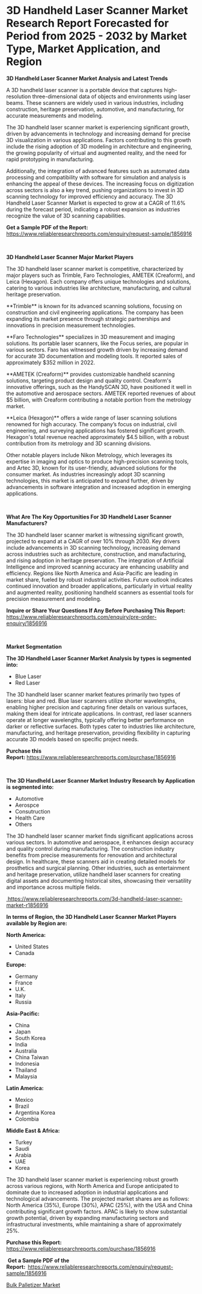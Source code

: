 <p><h1>3D Handheld Laser Scanner Market Research Report Forecasted for Period from 2025 -  2032 by Market Type, Market Application, and Region</h1></p><p><strong>3D Handheld Laser Scanner Market Analysis and Latest Trends</strong></p>
<p><p>A 3D handheld laser scanner is a portable device that captures high-resolution three-dimensional data of objects and environments using laser beams. These scanners are widely used in various industries, including construction, heritage preservation, automotive, and manufacturing, for accurate measurements and modeling.</p><p>The 3D handheld laser scanner market is experiencing significant growth, driven by advancements in technology and increasing demand for precise 3D visualization in various applications. Factors contributing to this growth include the rising adoption of 3D modeling in architecture and engineering, the growing popularity of virtual and augmented reality, and the need for rapid prototyping in manufacturing.</p><p>Additionally, the integration of advanced features such as automated data processing and compatibility with software for simulation and analysis is enhancing the appeal of these devices. The increasing focus on digitization across sectors is also a key trend, pushing organizations to invest in 3D scanning technology for improved efficiency and accuracy. The 3D Handheld Laser Scanner Market is expected to grow at a CAGR of 11.6% during the forecast period, indicating a robust expansion as industries recognize the value of 3D scanning capabilities.</p></p>
<p><strong>Get a Sample PDF of the Report:&nbsp;</strong> <a href="https://www.reliableresearchreports.com/enquiry/request-sample/1856916?utm_campaign=2222&utm_medium=2&utm_source=Github&utm_content=ia&utm_term=19022025&utm_id=3d-handheld-laser-scanner">https://www.reliableresearchreports.com/enquiry/request-sample/1856916</a></p>
<p>&nbsp;</p>
<p><strong>3D Handheld Laser Scanner Major Market Players</strong></p>
<p><p>The 3D handheld laser scanner market is competitive, characterized by major players such as Trimble, Faro Technologies, AMETEK (Creaform), and Leica (Hexagon). Each company offers unique technologies and solutions, catering to various industries like architecture, manufacturing, and cultural heritage preservation.</p><p>**Trimble** is known for its advanced scanning solutions, focusing on construction and civil engineering applications. The company has been expanding its market presence through strategic partnerships and innovations in precision measurement technologies.</p><p>**Faro Technologies** specializes in 3D measurement and imaging solutions. Its portable laser scanners, like the Focus series, are popular in various sectors. Faro has witnessed growth driven by increasing demand for accurate 3D documentation and modeling tools. It reported sales of approximately $352 million in 2022.</p><p>**AMETEK (Creaform)** provides customizable handheld scanning solutions, targeting product design and quality control. Creaform's innovative offerings, such as the HandySCAN 3D, have positioned it well in the automotive and aerospace sectors. AMETEK reported revenues of about $5 billion, with Creaform contributing a notable portion from the metrology market.</p><p>**Leica (Hexagon)** offers a wide range of laser scanning solutions renowned for high accuracy. The company’s focus on industrial, civil engineering, and surveying applications has fostered significant growth. Hexagon's total revenue reached approximately $4.5 billion, with a robust contribution from its metrology and 3D scanning divisions.</p><p>Other notable players include Nikon Metrology, which leverages its expertise in imaging and optics to produce high-precision scanning tools, and Artec 3D, known for its user-friendly, advanced solutions for the consumer market. As industries increasingly adopt 3D scanning technologies, this market is anticipated to expand further, driven by advancements in software integration and increased adoption in emerging applications.</p></p>
<p>&nbsp;</p>
<p><strong>What Are The Key Opportunities For 3D Handheld Laser Scanner Manufacturers?</strong></p>
<p><p>The 3D handheld laser scanner market is witnessing significant growth, projected to expand at a CAGR of over 10% through 2030. Key drivers include advancements in 3D scanning technology, increasing demand across industries such as architecture, construction, and manufacturing, and rising adoption in heritage preservation. The integration of Artificial Intelligence and improved scanning accuracy are enhancing usability and efficiency. Regions like North America and Asia-Pacific are leading in market share, fueled by robust industrial activities. Future outlook indicates continued innovation and broader applications, particularly in virtual reality and augmented reality, positioning handheld scanners as essential tools for precision measurement and modeling.</p></p>
<p><strong>Inquire or Share Your Questions If Any Before Purchasing This Report:</strong> <a href="https://www.reliableresearchreports.com/enquiry/pre-order-enquiry/1856916?utm_campaign=2222&utm_medium=2&utm_source=Github&utm_content=ia&utm_term=19022025&utm_id=3d-handheld-laser-scanner">https://www.reliableresearchreports.com/enquiry/pre-order-enquiry/1856916</a></p>
<p>&nbsp;</p>
<p><strong>Market Segmentation</strong></p>
<p><strong>The 3D Handheld Laser Scanner Market Analysis by types is segmented into:</strong></p>
<p><ul><li>Blue Laser</li><li>Red Laser</li></ul></p>
<p><p>The 3D handheld laser scanner market features primarily two types of lasers: blue and red. Blue laser scanners utilize shorter wavelengths, enabling higher precision and capturing finer details on various surfaces, making them ideal for intricate applications. In contrast, red laser scanners operate at longer wavelengths, typically offering better performance on darker or reflective surfaces. Both types cater to industries like architecture, manufacturing, and heritage preservation, providing flexibility in capturing accurate 3D models based on specific project needs.</p></p>
<p><strong>Purchase this Report:&nbsp;</strong><a href="https://www.reliableresearchreports.com/purchase/1856916?utm_campaign=2222&utm_medium=2&utm_source=Github&utm_content=ia&utm_term=19022025&utm_id=3d-handheld-laser-scanner">https://www.reliableresearchreports.com/purchase/1856916</a></p>
<p>&nbsp;</p>
<p><strong>The 3D Handheld Laser Scanner Market Industry Research by Application is segmented into:</strong></p>
<p><ul><li>Automotive</li><li>Aerospce</li><li>Consutruction</li><li>Health Care</li><li>Others</li></ul></p>
<p><p>The 3D handheld laser scanner market finds significant applications across various sectors. In automotive and aerospace, it enhances design accuracy and quality control during manufacturing. The construction industry benefits from precise measurements for renovation and architectural design. In healthcare, these scanners aid in creating detailed models for prosthetics and surgical planning. Other industries, such as entertainment and heritage preservation, utilize handheld laser scanners for creating digital assets and documenting historical sites, showcasing their versatility and importance across multiple fields.</p></p>
<p><a href="https://www.reliableresearchreports.com/3d-handheld-laser-scanner-market-r1856916?utm_campaign=2222&utm_medium=2&utm_source=Github&utm_content=ia&utm_term=19022025&utm_id=3d-handheld-laser-scanner">&nbsp;https://www.reliableresearchreports.com/3d-handheld-laser-scanner-market-r1856916</a></p>
<p><strong>In terms of Region, the 3D Handheld Laser Scanner Market Players available by Region are:</strong></p>
<p>
    <p> <strong> North America: </strong>
        <ul>
            <li>United States</li>
            <li>Canada</li>
        </ul>
        </p> 
    <p> <strong> Europe: </strong>
        <ul>
            <li>Germany</li>
            <li>France</li>
            <li>U.K.</li>
            <li>Italy</li>
            <li>Russia</li>
        </ul>
        </p> 
    <p> <strong> Asia-Pacific: </strong>
        <ul>
            <li>China</li>
            <li>Japan</li>
            <li>South Korea</li>
            <li>India</li>
            <li>Australia</li>
            <li>China Taiwan</li>
            <li>Indonesia</li>
            <li>Thailand</li>
            <li>Malaysia</li>
        </ul>
        </p> 
    <p> <strong> Latin America: </strong>
        <ul>
            <li>Mexico</li>
            <li>Brazil</li>
            <li>Argentina Korea</li>
            <li>Colombia</li>
        </ul>
        </p> 
    <p> <strong> Middle East & Africa: </strong>
        <ul>
            <li>Turkey</li>
            <li>Saudi</li>
            <li>Arabia</li>
            <li>UAE</li>
            <li>Korea</li>
        </ul>
    </p>
    </p>
<p><p>The 3D handheld laser scanner market is experiencing robust growth across various regions, with North America and Europe anticipated to dominate due to increased adoption in industrial applications and technological advancements. The projected market shares are as follows: North America (35%), Europe (30%), APAC (25%), with the USA and China contributing significant growth factors. APAC is likely to show substantial growth potential, driven by expanding manufacturing sectors and infrastructural investments, while maintaining a share of approximately 25%.</p></p>
<p><strong>Purchase this Report: </strong><a href="https://www.reliableresearchreports.com/purchase/1856916?utm_campaign=2222&utm_medium=2&utm_source=Github&utm_content=ia&utm_term=19022025&utm_id=3d-handheld-laser-scanner">https://www.reliableresearchreports.com/purchase/1856916</a></p>
<p>&nbsp;<strong>Get a Sample PDF of the Report:&nbsp;&nbsp;</strong><a href="https://www.reliableresearchreports.com/enquiry/request-sample/1856916?utm_campaign=2222&utm_medium=2&utm_source=Github&utm_content=ia&utm_term=19022025&utm_id=3d-handheld-laser-scanner">https://www.reliableresearchreports.com/enquiry/request-sample/1856916</a></p>
<p><strong></strong></p>
<p><p><a href="https://github.com/LilianFaulkner65/Market-Research-Report-List-1/blob/main/bulk-palletizer-market.md?utm_campaign=2222&utm_medium=2&utm_source=Github&utm_content=ia&utm_term=19022025&utm_id=3d-handheld-laser-scanner">Bulk Palletizer Market</a></p></p>